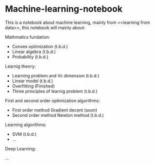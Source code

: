 # Machine-learning-notebook
This is a notebook about machine learning, mainly from &lt;&lt;learning from data>>, this notebook will mainly about:

Mathmatics fundation:

* Convex optimization (t.b.d.)
* Linear algebra (t.b.d.)
* Probability (t.b.d.)

Learnig theory:

* Learning problem and Vc dimension (t.b.d.)
* Linear model (t.b.d.)
* Overfitting (Finished)
* Three principles of learnig problem (t.b.d.)

First and second order optimization algorithms:

* First order method Gradient decent (soon)
* Second order method Newton method (t.b.d.)

Learning algorithms:

* SVM (t.b.d.)
* ...

Deep Learning:

...
